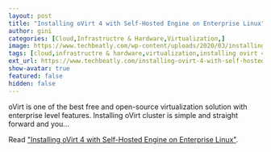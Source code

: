 ```yaml
---
layout: post
title: "Installing oVirt 4 with Self-Hosted Engine on Enterprise Linux"
author: gini
categories: [Cloud,Infrastructre & Hardware,Virtualization,]
image: https://www.techbeatly.com/wp-content/uploads/2020/03/installing-ovirt-4-with-self-hosted-engine-on-enterprise-linux-1024x575.jpg
tags: [cloud,infrastructre & hardware,virtualization,installing ovirt 4 with self-hosted engine on enterprise linux,ovirt,ovirt engine installation,ovirt installation,ovirt node installation,ovirt self hosted engine,rhv engine,]
ext_url: https://www.techbeatly.com/installing-ovirt-4-with-self-hosted-engine-on-enterprise-linux/
show-avatar: true
featured: false
hidden: false
---
```


oVirt is one of the best free and open-source virtualization solution with enterprise level features. Installing oVirt cluster is simple and straight forward and you...

Read ["Installing oVirt 4 with Self-Hosted Engine on Enterprise Linux"](https://www.techbeatly.com/installing-ovirt-4-with-self-hosted-engine-on-enterprise-linux/).